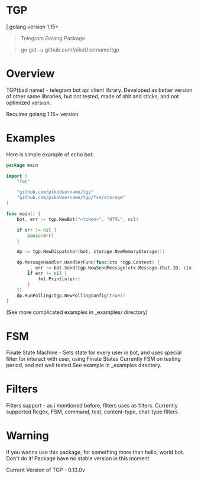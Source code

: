 # TGP 

| golang version 1.15+ 

> Telegram Golang Package

> go get -u github.com/pikoUsername/tgp

# Overview
TGP(bad name) - telegram bot api client library. 
Developed as better version of other same libraries, 
but not tested, made of shit and sticks, and not optimized version. 

Requires golang 1.15+ version 

# Examples
Here is simple example of echo bot: 
```go
package main

import (
	"fmt"

	"github.com/pikoUsername/tgp"
	"github.com/pikoUsername/tgp/fsm/storage"
)

func main() {
	bot, err := tgp.NewBot("<token>", "HTML", nil)

	if err != nil {
		panic(err)
	}

	dp := tgp.NewDispatcher(bot, storage.NewMemoryStorage())

	dp.MessageHandler.HandlerFunc(func(ctx *tgp.Context) {
		_, err := bot.Send(tgp.NewSendMessage(ctx.Message.Chat.ID, ctx.Message.Text))
		if err != nil {
			fmt.Println(err)
		}
	})
	dp.RunPolling(tgp.NewPollingConfig(true))
}
``` 
(See more complicated examples in _examples/ directory)

# FSM
Finate State Machine - Sets state for every user in bot,
and uses special filter for interact with user, using Finate States
Currently FSM on testing period, and not well tested
See example in _examples directory. 

# Filters
Filters support - as i mentioned before, filters uses as filters. 
Currently supported Regex, FSM, command, test, content-type, chat-type filters.  

# Warning
If you wanna use this package, for something more than hello, world bot.
Don't do it! Package have no stable version in this moment

Current Version of TGP - 0.13.0v
